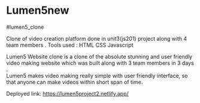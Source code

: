 # Lumen5new

#lumen5_clone

Clone of video creation platform done in unit3(js201) project along with 4 team members . Tools used : HTML CSS Javascript

Lumen5 Website clone is a  clone of the absolute stunning and user friendly video making website which was built along with 3 team members in 3 days .  
Lumen5 makes video making really simple with user friendly interface, so that anyone can make videos within short span of time.

Deployed link: https://lumen5project2.netlify.app/
